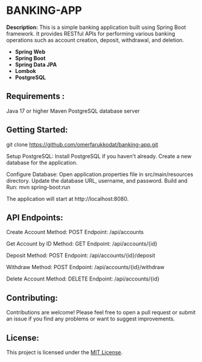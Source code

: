 # BANKING-APP

**Description:** This is a simple banking application built using Spring Boot framework. It provides RESTful APIs for performing various banking operations such as account creation, deposit, withdrawal, and deletion.
- **Spring Web** 
- **Spring Boot** 
- **Spring Data JPA** 
- **Lombok** 
- **PostgreSQL** 



## Requirements :
Java 17 or higher
Maven
PostgreSQL database server
## Getting Started:
git clone https://github.com/omerfarukkodat/banking-app.git

Setup PostgreSQL:
Install PostgreSQL if you haven't already.
Create a new database for the application.

Configure Database:
Open application.properties file in src/main/resources directory.
Update the database URL, username, and password.
Build and Run:
mvn spring-boot:run

The application will start at http://localhost:8080.


## API Endpoints:
Create Account
Method: POST
Endpoint: /api/accounts

Get Account by ID
Method: GET
Endpoint: /api/accounts/{id}

Deposit
Method: POST
Endpoint: /api/accounts/{id}/deposit

Withdraw
Method: POST
Endpoint: /api/accounts/{id}/withdraw

Delete Account
Method: DELETE
Endpoint: /api/accounts/{id}

## Contributing:
Contributions are welcome! Please feel free to open a pull request or submit an issue if you find any problems or want to suggest improvements.

## License:
This project is licensed under the [MIT License](LICENSE).


